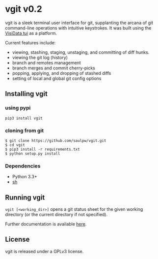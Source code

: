 # vgit v0.2

vgit is a sleek terminal user interface for git, supplanting the arcana of git command-line operations with intuitive keystrokes. It was built using the [VisiData tui](https://github.com/saulpw/visidata/blob/v0.96/visidata/vdtui.py) as a platform.

Current features include:
- viewing, stashing, staging, unstaging, and committing of diff hunks.
- viewing the git log (history)
- branch and remotes management
- branch merges and commit cherry-picks
- popping, applying, and dropping of stashed diffs
- setting of local and global git config options


## Installing vgit

### using pypi

```
pip3 install vgit
```

### cloning from git

```
$ git clone https://github.com/saulpw/vgit.git
$ cd vgit
$ pip3 install -r requirements.txt
$ python setup.py install
```

### Dependencies

- Python 3.3+
- [sh](https://amoffat.github.io/sh/)

## Running vgit

`vgit [<working_dir>]` opens a git status sheet for the given working directory (or the current directory if not specified).

Further documentation is available [here](vgit-guide.md).

## License

vgit is released under a GPLv3 license.

